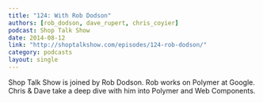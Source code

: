 ```yaml
---
title: "124: With Rob Dodson"
authors: [rob_dodson, dave_rupert, chris_coyier]
podcast: Shop Talk Show
date: 2014-08-12
link: "http://shoptalkshow.com/episodes/124-rob-dodson/"
category: podcasts
layout: single
---
```


Shop Talk Show is joined by Rob Dodson. Rob works on Polymer at Google. Chris &
Dave take a deep dive with him into Polymer and Web Components.
